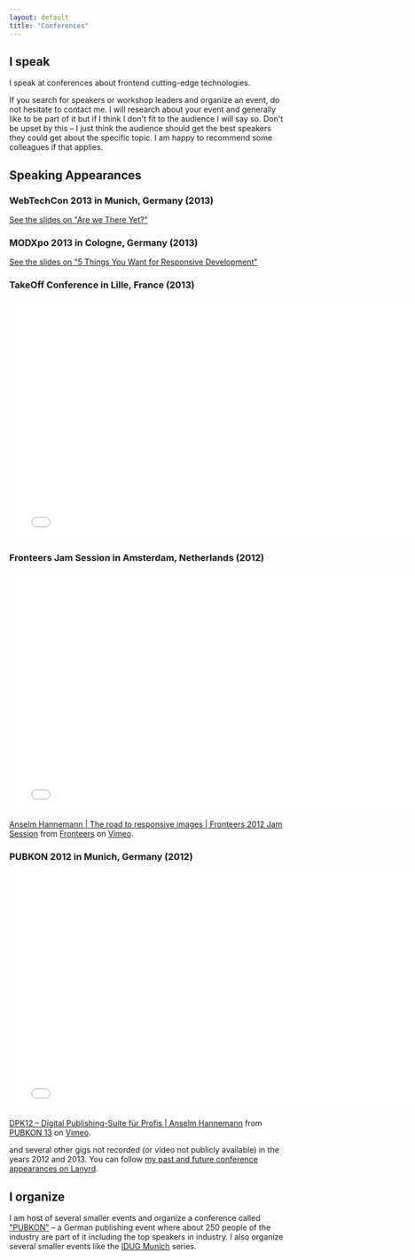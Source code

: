```yaml
---
layout: default
title: "Conferences"
---
```


## I speak

I speak at conferences about frontend cutting-edge technologies.

If you search for speakers or workshop leaders and organize an event, do not hesitate to contact me. I will research about your event and generally like to be part of it but if I think I don't fit to the audience I will say so. Don't be upset by this – I just think the audience should get the best speakers they could get about the specific topic. I am happy to recommend some colleagues if that applies.

## Speaking Appearances

### WebTechCon 2013 in Munich, Germany (2013)

[See the slides on "Are we There Yet?"](http://slidedeck.io/anselmh/webtechcon-13--we-are-not-there-yet)

### MODXpo 2013 in Cologne, Germany (2013)

[See the slides on "5 Things You Want for Responsive Development"](http://helloanselm.com/modxpoeu--5-things-you-want-for-rwd/#/)

### TakeOff Conference in Lille, France (2013)

<iframe width="768" height="432" src="//www.youtube-nocookie.com/embed/pPOeg5WAhgw" frameborder="0" allowfullscreen></iframe>

### Fronteers Jam Session in Amsterdam, Netherlands (2012)

<iframe src="//player.vimeo.com/video/51897011" width="768" height="432" frameborder="0" webkitallowfullscreen mozallowfullscreen allowfullscreen></iframe> <p><a href="http://vimeo.com/51897011">Anselm Hannemann | The road to responsive images | Fronteers 2012 Jam Session</a> from <a href="http://vimeo.com/fronteers">Fronteers</a> on <a href="https://vimeo.com">Vimeo</a>.</p>

### PUBKON 2012 in Munich, Germany (2012)

<iframe src="//player.vimeo.com/video/45066872?color=D13066" width="768" height="432" frameborder="0" webkitallowfullscreen mozallowfullscreen allowfullscreen></iframe> <p><a href="http://vimeo.com/45066872">DPK12 – Digital Publishing-Suite für Profis | Anselm Hannemann</a> from <a href="http://vimeo.com/pubkon">PUBKON 13</a> on <a href="https://vimeo.com">Vimeo</a>.</p>

and several other gigs not recorded (or video not publicly available) in the years 2012 and 2013.
You can follow [my past and future conference appearances on Lanyrd](http://lanyrd.com/profile/anselmhannemann/).


## I organize

I am host of several smaller events and organize a conference called ["PUBKON"](http://2013.pubkon.eu/) – a German publishing event where about 250 people of the industry are part of it including the top speakers in industry.
I also organize several smaller events like the [IDUG Munich](http://indesignusergroup.de/) series.

